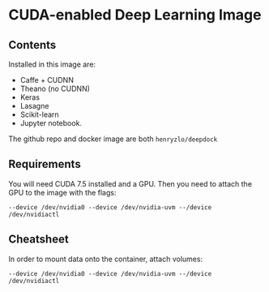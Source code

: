 # CUDA-enabled Deep Learning Image

Contents
--------

Installed in this image are:

- Caffe + CUDNN
- Theano (no CUDNN)
- Keras
- Lasagne
- Scikit-learn
- Jupyter notebook.

The github repo and docker image are both `henryzlo/deepdock`

Requirements
------------

You will need CUDA 7.5 installed and a GPU.  Then you need to attach the GPU to the image with the flags:

```
--device /dev/nvidia0 --device /dev/nvidia-uvm --/device /dev/nvidiactl
```

Cheatsheet
----------

In order to mount data onto the container, attach volumes:

```
--device /dev/nvidia0 --device /dev/nvidia-uvm --/device /dev/nvidiactl
```


